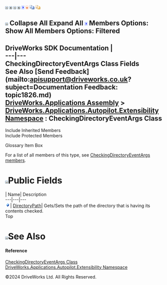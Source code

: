 ![](dotnetimages/collapse.gif) ![](dotnetimages/expand.gif) ![](dotnetimages/collapse.gif) ![](dotnetimages/expand.gif) ![](dotnetimages/drpdown.gif) ![](dotnetimages/drpdown_orange.gif) ![](dotnetimages/copycode.gif) ![](dotnetimages/copycodeHighlight.gif)

![](dotnetimages/collapse.gif) Collapse All Expand All ![](dotnetimages/drpdown.gif) Members Options: Show All  Members Options: Filtered   
---  
DriveWorks SDK Documentation  |   
---|---  
CheckingDirectoryEventArgs Class Fields   
See Also [Send Feedback](mailto:apisupport@driveworks.co.uk?subject=Documentation Feedback: topic1826.md)  
[DriveWorks.Applications Assembly](topic13.md) > [DriveWorks.Applications.Autopilot.Extensibility Namespace](topic1633.md) : CheckingDirectoryEventArgs Class  
---  
  
Include Inherited Members    
Include Protected Members    


Glossary Item Box

For a list of all members of this type, see [CheckingDirectoryEventArgs members](topic1827.md).

# ![](dotnetimages/collapse.gif)Public Fields

| Name| Description  
---|---|---  
![Public Field](dotnetimages/publicField.gif)| [DirectoryPath](topic1833.md)| Gets/Sets the path of the directory that is having its contents checked.   
Top

# ![](dotnetimages/collapse.gif)See Also

#### Reference

[CheckingDirectoryEventArgs Class](topic1826.md)   
[DriveWorks.Applications.Autopilot.Extensibility Namespace](topic1633.md)

©2024 DriveWorks Ltd. All Rights Reserved.
